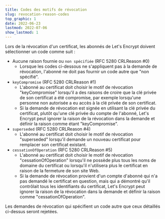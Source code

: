 ```yaml
---
title: Codes des motifs de révocation
slug: revocation-reason-codes
top_graphic: 1
date: 2022-06-23
lastmod: 2022-07-06
show_lastmod: 1
---
```


Lors de la révocation d'un certificat, les abonnés de Let's Encrypt doivent sélectionner un code comme suit :

* Aucune raison fournie ou `non spécifiée` (RFC 5280 CRLReason #0)
  - Lorsque les codes ci-dessous ne s'appliquent pas à la demande de révocation, l'abonné ne doit pas fournir un code autre que "non spécifié".
* `keyCompromise` (RFC 5280 CRLReason #1)
  - L'abonné au certificat doit choisir le motif de révocation "keyCompromise" lorsqu'il a des raisons de croire que la clé privée de son certificat a été compromise, par exemple lorsqu'une personne non autorisée a eu accès à la clé privée de son certificat.
  - Si la demande de révocation est signée en utilisant la clé privée du certificat, plutôt qu'une clé privée du compte de l'abonné, Let's Encrypt peut ignorer la raison de la révocation dans la demande et définir la raison comme étant "keyCompromise".
* `superseded` (RFC 5280 CRLReason #4)
  - L'abonné au certificat doit choisir le motif de révocation "superseded" lorsqu'il demande un nouveau certificat pour remplacer son certificat existant.
* `cessationOfOperation` (RFC 5280 CRLReason #5)
  - L'abonné au certificat doit choisir le motif de révocation "cessationOfOperation" lorsqu'il ne possède plus tous les noms de domaine du certificat ou lorsqu'il n'utilisera plus le certificat en raison de la fermeture de son site Web.
  - Si la demande de révocation provient d'un compte d'abonné qui n'a pas demandé le certificat en question, mais qui a démontré qu'il contrôlait tous les identifiants du certificat, Let's Encrypt peut ignorer la raison de la révocation dans la demande et définir la raison comme "cessationOfOperation".

Les demandes de révocation qui spécifient un code autre que ceux détaillés ci-dessus seront rejetées.
